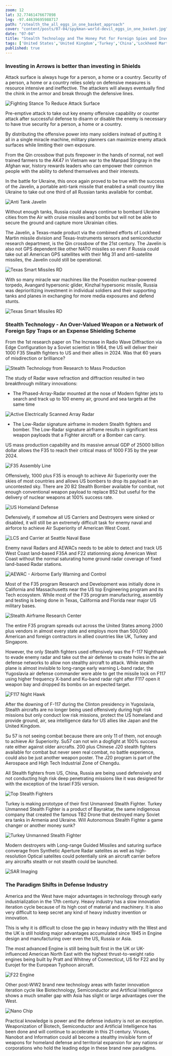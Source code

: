 ```yaml
---
zoom: 12
lat: 32.77461476677898
lng: -97.44639695988717
path: "/stealth_the_all_eggs_in_one_basket_approach"
cover: "content/posts/07-04/spykman-world-devil_eggs_in_one_basket.jpg"
date: "07-04"
title: "Stealth Technology and The Honey Pot for Foreign Spies and Investors"
tags: ['United States','United Kingdom','Turkey','China','Lockheed Martin','Texas Instrument','Pratt and Whitney','Russia', 'Spykman World','Nicholas Spykman'] 
published: true
---
```

### Investing in Arrows is better than investing in Shields
Attack surface is always huge for a person, a home or a country. Security of a person, a home or a country relies solely on defensive measures is resource intensive and ineffective. The attackers will always eventually find the chink in the armor and break through the defensive lines. 

![Fighting Stance To Reduce Attack Surface](https://storage.googleapis.com/spykman-world/Fighting_Stance_to_Reduce_Attack_Surface.png)

Pre-emptive attack to take out key enemy offensive capability or counter attack after successful defense to disarm or disable the enemy is necessary to have true security for a person, a home or a country.

By distributing the offensive power into many soldiers instead of putting it all in a single miracle machine, military planners can maximize enemy attack surfaces while limiting their own exposure. 

From the Qin crossbow that puts firepower in the hands of normal, not well trained farmers to the AK47 in Vietnam war to the Manpad Stingray in the Afghan war, history rewards leaders who can empower their common people with the ability to defend themselves and their interests.

In the battle for Ukraine, this once again proved to be true with the success of the Javelin, a portable anti-tank missile that enabled a small country like Ukraine to take out one third of all Russian tanks available for combat. 

![Anti Tank Javelin](content/posts/07-04/the_antitank_javelin.png)

Without enough tanks, Russia could always continue to bombard Ukraine cities from the Air with cruise missiles and bombs but will not be able to secure the ground and capture more Ukrainian cities. 

The Javelin, a Texas-made product via the combined efforts of Lockheed Martin missile division and Texas-Instruments sensors and semiconductor research department, is the Qin crossbow of the 21st century. The Javelin is also not GPS dependent like other NATO missiles so even if Russia could take out all American GPS satellites with their Mig 31 and anti-satellite missiles, the Javelin could still be operational. 

![Texas Smart Missiles RD](content/posts/07-04/texas_smart_missiles_RD.png)

With so many miracle war machines like the Poseidon nuclear-powered torpedo, Avangard hypersonic glider, Kinzhal hypersonic missile, Russia was deprioritizing investment in individual soldiers and their supporting tanks and planes in exchanging for more media exposures and defend stunts.

![Texas Smart Missiles RD](content/posts/07-04/defense_poster_russian_poisedon.png)

### Stealth Technology - An Over-Valued Weapon or a Network of Foreign Spy Traps or an Expense Shielding Scheme

From the 1st research paper on The Increase in Radio Wave Diffraction via Edge Configuration by a Soviet scientist in 1964, the US will deliver their 1000 F35 Stealth fighters to US and their allies in 2024. Was that 60 years of misdirection or brilliance? 

![Stealth Technology from Research to Mass Production](content/posts/07-04/stealth_research_to_mass_production.png)

The study of Radar wave refraction and diffraction resulted in two breakthrough military innovations: 
- The Phased-Array-Radar mounted at the nose of Modern fighter jets to search and track up to 100 enemy air, ground and sea targets at the same time 

![Active Electrically Scanned Array Radar](content/posts/07-04/scanned_array_radar.png)

- The Low-Radar signature airframe in modern Stealth fighters and bomber. The Low-Radar signature airframe results in significant less weapon payloads that a Fighter aircraft or a Bomber can carry. 

US mass production capability and its massive annual GDP of 25000 billion dollar allows the F35 to reach their critical mass of 1000 F35 by the year 2024. 

![F35 Assembly Line](content/posts/07-04/fort_worth_f35_assembly_line.png)

Offensively, 1000 plus F35 is enough to achieve Air Superiority over the skies of most countries and allows US bombers to drop its payload in an uncontested sky. There are 20 B2 Stealth Bomber available for combat, not enough conventional weapon payload to replace B52 but useful for the delivery of nuclear weapons at 100% success rate.

![US Homeland Defense](content/posts/07-04/US_Homeland_Defense.png)

Defensively, if somehow all US Carriers and Destroyers were sinked or disabled, it will still be an extremely difficult task for enemy naval and airforce to achieve Air Superiority of American West Coast.

![LCS and Carrier at Seattle Naval Base](content/posts/07-04/LCS_and_Carrier_at_Seattle_Naval_Base.png)

Enemy naval Radars and AEWACs needs to be able to detect and track US West Coast land-based F35A and F22 stationning along American West Coast without the normal saturating home ground radar coverage of fixed land-based Radar stations. 

![AEWAC - Airborne Early Warning and Control](content/posts/07-04/Airborne_Early_Warning_And_Control.png)

Most of the F35 program Research and Development was initially done in California and Massachusetts near the US top Engineering program and its Tech ecosystem. While most of the F35 program manufacturing,  assembly and testing is being done in Texas, California and Florida near major US military bases. 

![Stealth Airframe Research Center](content/posts/07-04/lockheed_skunk_works.png)

The entire F35 program spreads out across the United States among 2000 plus vendors in almost every state and employs more than 500,000 American and foreign contractors in allied countries like UK, Turkey and Singapore. 

However, the only Stealth fighters used offensively was the F-117 Nighthawk to evade enemy radar and take out the air defense to create holes in the air defense networks to allow non stealthy aircraft to attack. While stealth plane is almost invisible to long-range early warning L-band radar, the Yugoslavia air defense commander were able to get the missile lock on F117 using higher frequency X-band and Ku-band radar right after F117 open it weapon bay and dropped its bombs on an expected target. 

![F117 Night Hawk](content/posts/07-04/f117_night_hawk.png)

After the downing of F-117 during the Clinton presidency in Yugoslavia, Stealth aircrafts are no longer being used offensively during high risk missions but only conduct low risk missions, protect the US homeland and provide ground, air, sea intelligence data for US allies like Japan and the United Kingdom. 

Su 57 is not seeing combat because there are only 11 of them, not enough to achieve Air Superiority. Su57 can not win a dogfight at 100% success rate either against older aircrafts. 200 plus Chinese J20 stealth fighters available for combat but never seen real combat, no battle experience, could also be just another weapon poster. The J20 program is part of the Aerospace and High Tech Industrial Zone of Chengdu. 

All Stealth fighters from US, China, Russia are being used defensively and not conducting high risk deep penetrating missions like it was designed for with the exception of the Israel F35i version.  

![Top Stealth Fighters](content/posts/07-04/top_stealth_fighters.png)

Turkey is making prototype of their first Unmanned Stealth Fighter. Turkey Unmanned Stealth Fighter is a product of Bayraktar, the same indigenous company that created the famous TB2 Drone that destroyed many Soviet era tanks in Armenia and Ukraine. Will Autonomous Stealth Fighter a game changer or another money sunk?

![Turkey Unmanned Stealth Fighter](content/posts/07-04/turkey_unmanned_stealth_fighter.png)

Modern destroyers with Long-range Guided Missiles and saturing surface converage from Synthetic Aperture Radar satelites as well as high-resolution Optical satelites could potentially sink an aircraft carrier before any aircrafts stealth or not stealth could be launched. 

![SAR Imaging](content/posts/07-04/SAR_Imaging.png)

### The Paradigm Shifts in Defense Industry
America and the West have major advantages in technology through early industrialization in the 17th century. Heavy industry has a slow innovation iteration cycle because of its high cost of material and machinery. It is also very difficult to keep secret any kind of heavy industry invention or innovation. 

This is why it is difficult to close the gap in heavy industry with the West and the UK is still holding major advantages accumulated since 1945 in Engine design and manufacturing over even the US, Russia or Asia. 

The most advanced Engine is still being built first in the UK or UK-influenced American North East with the highest thrust-to-weight ratio engines being built by Pratt and Whitney of Connecticut, US for F22 and by Eurojet for the European Typhoon aircraft. 

![F22 Engine](content/posts/07-04/f22_engine.png)

Other post-WW2 brand new technology areas with faster innovation iteration cycle like Biotechnology, Semiconductor and Artificial Intelligence shows a much smaller gap with Asia has slight or large advantages over the West. 

![Nano Chip](content/posts/07-04/nano-meter-chip.png)

Practical knowledge is power and the defense industry is not an exception. Weaponization of Biotech, Semiconductor and Artificial Intelligence has been done and will continue to accelerate in this 21 century. Viruses, Nanobot and Information could all become a stealthy invisible form of weapons for homeland defense and territorial expansion for any nations or corporations who hold the leading edge in these brand new paradigms. 

